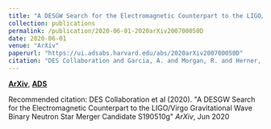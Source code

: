```yaml
---
title: "A DESGW Search for the Electromagnetic Counterpart to the LIGO/Virgo Gravitational Wave Binary Neutron Star Merger Candidate S190510g"
collection: publications
permalink: /publication/2020-06-01-2020arXiv200700050D
date: 2020-06-01
venue: "ArXiv"
paperurl: "https://ui.adsabs.harvard.edu/abs/2020arXiv200700050D"
citation: "DES Collaboration and Garcia, A. and Morgan, R. and Herner, K. and Palmese, A. and Soares-Santos, M. and Annis, J. and Brout, D. and Vivas, A.~K. and Drlica-Wagner, A. and Santana-Silva, L. and Tucker, D.~L. and Allam, S. and Wiesner, M. and Garc'ia-Bellido, J. and Gill, M.~S.~S. and Sako, M. and Kessler, R. and Davis, T.~M. and Scolnic, D. and Olivares E., F. and Paz-Chinch'on, F. and Sherman, N. and Conselice, C. and Chen, H. and Foley, R.~J. and Doctor, Z. and Horvath, J. and Howell, D.~A. and Kilpatrick, C.~D. and Casares, J. and Cooke, J. and Rest, A. and Abbott, T.~M.~C. and Aguena, M. and Avila, S. and Bertin, E. and Bhargava, S. and Brooks, D. and Burke, D.~L. and Carnero Rosell, A. and Carrasco Kind, M. and Carretero, J. and Costanzi, M. and da Costa, L.~N. and Desai, S. and Diehl, H.~T. and Dietrich, J.~P. and Doel, P. and Everett, S. and Flaugher, B. and Fosalba, P. and Friedel, D. and Frieman, J. and Gaztanaga, E. and Gerdes, D.~W. and Gruen, D. and Gruendl, R.~A. and Gschwend, J. and Gutierrez, G. and Hinton, S.~R. and Hollowood, D.~L. and Honscheid, K. and James, D.~J. and Kuehn, K. and Kuropatkin, N. and Lahav, O. and Lima, M. and Maia, M.~A.~G. and March, M. and Marshall, J.~L. and Menanteau, F. and Miquel, R. and Ogando, R.~L.~C. and Plazas, A.~A. and Romer, A.~K. and Roodman, A. and Sanchez, E. and Scarpine, V. and Schubnell, M. and Serrano, S. and Sevilla-Noarbe, I. and Smith, M. and Suchyta, E. and Swanson, M.~E.~C. and Tarle, G. and Thomas, D. and Varga, T.~N. and Walker, A.~R. and Weller, J.. &quot;A DESGW Search for the Electromagnetic Counterpart to the LIGO/Virgo Gravitational Wave Binary Neutron Star Merger Candidate S190510g.&quot; <i>ArXiv</i>, Jun 2020"
---
```


[**ArXiv**](https://arxiv.org/abs/2007.00050), [**ADS**](https://ui.adsabs.harvard.edu/abs/2020arXiv200700050D)

Recommended citation: DES Collaboration et al (2020). "A DESGW Search for the Electromagnetic Counterpart to the LIGO/Virgo Gravitational Wave Binary Neutron Star Merger Candidate S190510g" <i>ArXiv</i>, Jun 2020
